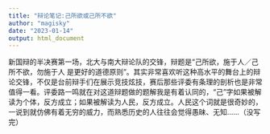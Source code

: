 ```yaml
---
title: "辩论笔记:己所欲或己所不欲"
author: "magisky"
date: "2023-01-14"
output: html_document
---
```


新国辩的半决赛第一场，北大与南大辩论队的交锋，辩题是“己所欲，施于人／己所不欲，勿施于人 是更好的道德原则”。其实非常喜欢听这种高水平的舞台上的辩论交锋，不仅是台前辩手们在展示竞技炫技，赛后那些评委有条理的剖析也是非常值得一看。评委路一鸣就在对这道辩题做的题解我是有着认同的，“己”字如果被解读为个体，反方成立；如果被解读为人民，反方成立。人民这个词就是很奇妙的，一说到就仿佛有着无穷的威力，而熟悉历史的人往往会觉得愚昧、无知……（没写完）

